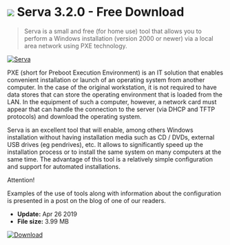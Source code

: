# ![](https://cdn.softexe.net/static/icon/e/serva-8209.png) Serva 3.2.0 - Free Download

> Serva is a small and free (for home use) tool that allows you to perform a Windows installation (version 2000 or newer) via a local area network using PXE technology.

[![Serva](https://gallery.dpcdn.pl/imgc/Tools/53664/g_-_420x350_1.5_-_x20140824175911_0.png)](https://softexe.net/win/internet/network/serva:hbRa.html)

PXE (short for Preboot Execution Environment) is an IT solution that enables convenient installation or launch of an operating system from another computer. In the case of the original workstation, it is not required to have data stores that can store the operating environment that is loaded from the LAN. In the equipment of such a computer, however, a network card must appear that can handle the connection to the server (via DHCP and TFTP protocols) and download the operating system.
 
 Serva is an excellent tool that will enable, among others Windows installation without having installation media such as CD / DVDs, external USB drives (eg pendrives), etc. It allows to significantly speed up the installation process or to install the same system on many computers at the same time. The advantage of this tool is a relatively simple configuration and support for automated installations.
 
 Attention!
 
 Examples of the use of tools along with information about the configuration is presented in a post on the blog of one of our readers.


- **Update:** Apr 26 2019
- **File size:** 3.99 MB

[![Download](https://cdn.softexe.net/static/img/download.png)](https://softexe.net/win/internet/network/serva:hbRa.html)

